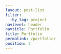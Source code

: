 ```yaml
---
layout: post-list
filter:
  -by_tag: project
navlevel: header
navtitle: Portfolio
title: Portfolio
permalink: /portfolio/
position: 2
---
```


